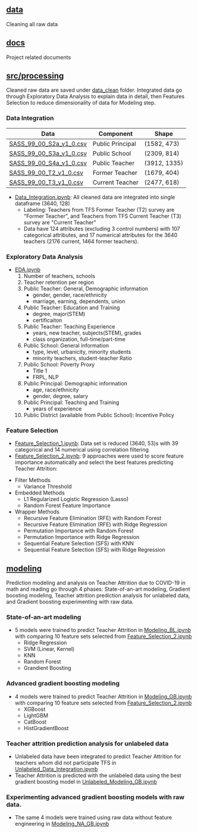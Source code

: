 ## [data](data)
Cleaning all raw data

## [docs](docs)
Project related documents

## [src/processing](src/processing)
Cleaned raw data are saved under [data_clean](data/data_clean) folder. Integrated data go through Exploratory Data Analysis to explain data in detail, then Features Selection to reduce dimensionality of data for Modeling step. 

### Data Integration

 Data | Component | Shape |
| ----------- | ----------- | ----------- | 
| [SASS_99_00_S2a_v1_0.csv](data/SASS_1999-00_TFS_2000-01_v1_0_CSV_Datasets/SASS_99_00_S2a_v1_0.csv) | Public Principal | (1582, 473) | 
| [SASS_99_00_S3a_v1_0.csv](data/SASS_1999-00_TFS_2000-01_v1_0_CSV_Datasets/SASS_99_00_S3a_v1_0.csv) | Public School | (2309, 814) | 
| [SASS_99_00_S4a_v1_0.csv](data/SASS_1999-00_TFS_2000-01_v1_0_CSV_Datasets/SASS_99_00_S4a_v1_0.csv) | Public Teacher | (3912, 1335) | 
| [SASS_99_00_T2_v1_0.csv](data/SASS_1999-00_TFS_2000-01_v1_0_CSV_Datasets/SASS_99_00_T2_v1_0.csv) | Former Teacher | (1679, 404) | 
| [SASS_99_00_T3_v1_0.csv](data/SASS_1999-00_TFS_2000-01_v1_0_CSV_Datasets/SASS_99_00_T3_v1_0.csv) | Current Teacher | (2477, 618) | 

- [Data_Integration.ipynb](src/processing/Data_Integration.ipynb): All cleaned data are integrated into single dataframe (3640, 128)
  - Labeling: Teachers from TFS Former Teacher (T2) survey are "Former Teacher", and Teachers from TFS Current Teacher (T3) survey are "Current Teacher"
  - Data have 124 attributes (excluding 3 control numbers) with 107 categorical attributes, and 17 numerical attributes for the 3640 teachers (2176 current, 1464 former teachers).

### Exploratory Data Analysis
- [EDA.ipynb](src/processing/EDA.ipynb)
   1. Number of teachers, schools
    1. Teacher retention per region
    1. Public Teacher: General, Demographic information 
        - gender, gender, race/ethnicity
        -  marriage, earning, dependents, union
    1. Public Teacher: Education and Training 
        - degree, major(STEM)
        -  certificaiton
    1. Public Teacher: Teaching Experience
        - years, new teacher, subjects(STEM), grades
        -  class organization, full-time/part-time
    1. Public School: General information 
        - type, level, urbanicity, minority students
        -  minority teachers, student-teacher Ratio
    1. Public School: Poverty Proxy 
        - Title 1
        -  FRPL, NLP
    1. Public Principal: Demographic information 
        - age, race/ethnicity
        -  gender, degree, salary
    1. Public Principal: Teaching and Training
        - years of experience
    1.  Public District (available from Public School): Incentive Policy

### Feature Selection
- [Feature_Selection_1.ipynb](src/processing/Feature_Selection_1.ipynb): Data set is reduced (3640, 53)s with 39 categorical and 14 numerical using correlation filtering 
- [Feature_Selection_2.ipynb](src/processing/Feature_Selection_2.ipynb): 9 approaches were used to score feature importance automatically and select the best features predicting Teacher Attrition:
* Filter Methods
	* Variance Threshold
* Embedded Methods
	* L1 Regularized Logistic Regression (Lasso)
	* Random Forest Feature Importance
* Wrapper Methods
	* Recursive Feature Elimination (RFE) with Random Forest
	* Recursive Feature Elimination (RFE) with Ridge Regression
	* Permutation Importance with Random Forest
	* Permutation Importance with Ridge Regression
	* Sequential Feature Selection (SFS) with KNN
	* Sequential Feature Selection (SFS) with Ridge Regression

## [modeling](src/modeling)
Prediction modeling and analysis on Teacher Attrition due to COVID-19 in math and reading go through 4 phases: State-of-an-art modeling, Gradient boosting modeling, Teacher attrition prediction analysis for unlabeled data, and Gradient boosting experimenting with raw data.

### State-of-an-art modeling 
* 5 models were trained to predict Teacher Attrition in [Modeling_BL.ipynb](src/modeling/Modeling_BL.ipynb) with comparing 10 feature sets selected from [Feature_Selection_2.ipynb](src/processing/Feature_Selection_2.ipynb)
  * Ridge Regression
  * SVM (Linear, Kernel)
  * KNN
  * Random Forest
  * Grandient Boosting

### Advanced gradient boosting modeling 
* 4 models were trained to predict Teacher Attrition in [Modeling_GB.ipynb](src/modeling/Modeling_GB.ipynb) with comparing 10 feature sets selected from [Feature_Selection_2.ipynb](src/processing/Feature_Selection_2.ipynb)
  * XGBoost
  * LightGBM
  * CatBoost
  * HistGradientBoost

### Teacher attrition prediction analysis for unlabeled data
* Unlabeled data have been integrated to predict Teacher Attrition for teachers whom did not participate TFS in [Unlabeled_Data_Integration.ipynb](src/modeling/Unlabeled_Data_Integration.ipynb)
* Teacher Attrition is predicted with the unlabeled data using the best gradient boosting model in [Unlabeled_Modeling_GB.ipynb](src/modeling/Unlabeled_Modeling_GB.ipynb)

### Experimenting advanced gradient boosting models with raw data.
* The same 4 models were trained using raw data without feature engineering in [Modeling_NA_GB.ipynb](src/modeling/Modeling_NA_GB.ipynb) 
